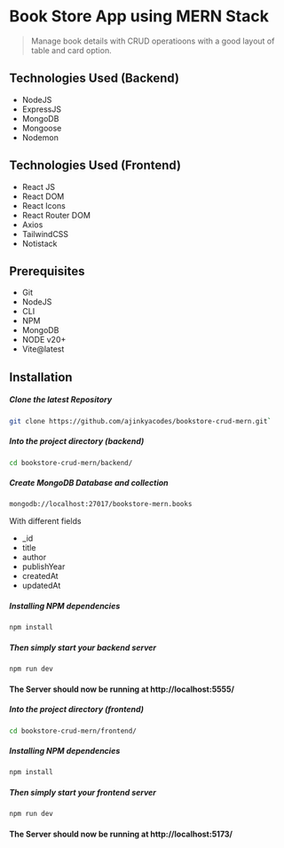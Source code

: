 # Book Store App using MERN Stack
> Manage book details with CRUD operatioons with a good layout of table and card option.

## Technologies Used (Backend)
- NodeJS
- ExpressJS
- MongoDB
- Mongoose
- Nodemon

## Technologies Used (Frontend)
- React JS
- React DOM
- React Icons
- React Router DOM
- Axios
- TailwindCSS
- Notistack

## Prerequisites
- Git
- NodeJS
- CLI
- NPM
- MongoDB
- NODE v20+
- Vite@latest

## Installation

##### Clone the latest Repository

```bash
git clone https://github.com/ajinkyacodes/bookstore-crud-mern.git`
```

##### Into the project directory (backend)

```bash
cd bookstore-crud-mern/backend/
```

##### Create MongoDB Database and collection

```bash
mongodb://localhost:27017/bookstore-mern.books
```

With different fields
- _id
- title
- author
- publishYear
- createdAt
- updatedAt

##### Installing NPM dependencies

```bash
npm install
```

##### Then simply start your backend server

```bash
npm run dev
```
#### The Server should now be running at http://localhost:5555/ 


##### Into the project directory (frontend)

```bash
cd bookstore-crud-mern/frontend/
```

##### Installing NPM dependencies

```bash
npm install
```

##### Then simply start your frontend server

```bash
npm run dev
```
#### The Server should now be running at http://localhost:5173/ 